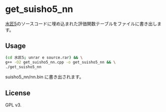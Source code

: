 # get\_suisho5\_nn

[水匠5](https://drive.google.com/file/d/1T-Go2KImMfKD_4m_j4fQFXrEfaGgAcS_/)のソースコードに埋め込まれた評価関数テーブルをファイルに書き出します。

## Usage

```bash
(cd 水匠5; unrar e source.rar) && \
g++ -O2 get_suisho5_nn.cpp -o get_suisho5_nn && \
./get_suisho5_nn
```

suisho5_nn/nn.bin に書き出されます。

## License

GPL v3.
